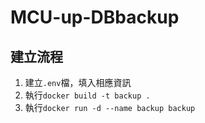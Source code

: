 # MCU-up-DBbackup

建立流程
---
1. 建立`.env`檔，填入相應資訊
2. 執行`docker build -t backup .`
3. 執行`docker run -d --name backup backup`


